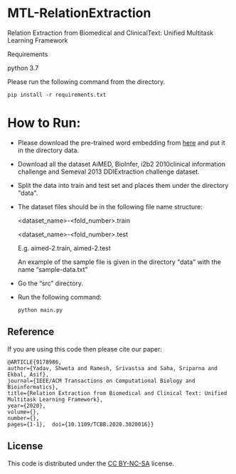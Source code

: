 # MTL-RelationExtraction


Relation Extraction from Biomedical and ClinicalText: Unified Multitask Learning Framework

Requirements

python 3.7

Please run the following command from the directory.
```
pip install -r requirements.txt
```


# How to Run:
 * Please download the pre-trained word embedding from [here](http://evexdb.org/pmresources/vec-space-models/wikipedia-pubmed-and-PMC-w2v.bin) and put it in the directory data.
* Download all the dataset AiMED, BioInfer, i2b2 2010clinical information challenge and Semeval 2013 DDIExtraction challenge dataset.
* Split the data into train and test set and places them under the directory "data".
* The dataset files should be in the following file name structure:

     <dataset_name>-<fold_number>.train
     
     <dataset_name>-<fold_number>.test

     E.g.  aimed-2.train, aimed-2.test
     
     An example of the sample file is given in the directory "data" with the name “sample-data.txt”

* Go the “src” directory.
* Run the following command:
     ```
     python main.py
     ```

## Reference

If you are using this code then please cite our paper:



```
@ARTICLE{9178986,  
author={Yadav, Shweta and Ramesh, Srivastsa and Saha, Sriparna and Ekbal, Asif}, 
journal={IEEE/ACM Transactions on Computational Biology and Bioinformatics},  
title={Relation Extraction from Biomedical and Clinical Text: Unified Multitask Learning Framework}, 
year={2020},  
volume={},
number={},
pages={1-1},  doi={10.1109/TCBB.2020.3020016}}

```


## License
This code is distributed under the [CC BY-NC-SA](https://creativecommons.org/licenses/by-nc-sa/4.0/legalcode) license.
